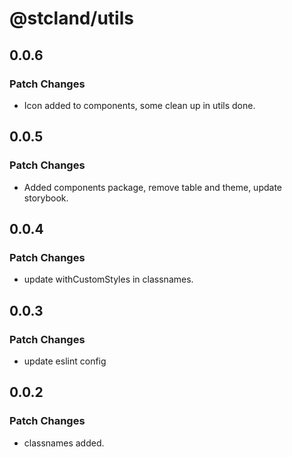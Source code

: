 # @stcland/utils

## 0.0.6

### Patch Changes

- Icon added to components, some clean up in utils done.

## 0.0.5

### Patch Changes

- Added components package, remove table and theme, update storybook.

## 0.0.4

### Patch Changes

- update withCustomStyles in classnames.

## 0.0.3

### Patch Changes

- update eslint config

## 0.0.2

### Patch Changes

- classnames added.
